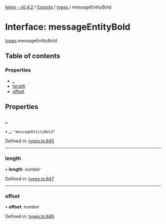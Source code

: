 [telejs - v0.4.2](../README.md) / [Exports](../modules.md) / [types](../modules/types.md) / messageEntityBold

# Interface: messageEntityBold

[types](../modules/types.md).messageEntityBold

## Table of contents

### Properties

- [\_](types.messageentitybold.md#_)
- [length](types.messageentitybold.md#length)
- [offset](types.messageentitybold.md#offset)

## Properties

### \_

• **\_**: ``"messageEntityBold"``

Defined in: [types.ts:845](https://github.com/telejs/telejs/blob/64a8dcf/src/types.ts#L845)

___

### length

• **length**: *number*

Defined in: [types.ts:847](https://github.com/telejs/telejs/blob/64a8dcf/src/types.ts#L847)

___

### offset

• **offset**: *number*

Defined in: [types.ts:846](https://github.com/telejs/telejs/blob/64a8dcf/src/types.ts#L846)

